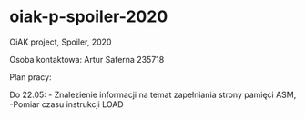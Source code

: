 # oiak-p-spoiler-2020
OiAK project, Spoiler, 2020

Osoba kontaktowa: Artur Saferna 235718

Plan pracy:

Do 22.05: - Znalezienie informacji na temat zapełniania strony pamięci  ASM, -Pomiar czasu instrukcji LOAD
